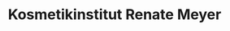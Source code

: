 ---
title: "Kosmetikinstitut Renate Meyer"
url: /landshut/kosmetikinstitut-renate-meyer/
shop: Kosmetik
---